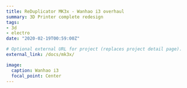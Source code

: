 ```yaml
---
title: ReDuplicator MK3x - Wanhao i3 overhaul
summary: 3D Printer complete redesign
tags:
- 3d
- electro
date: "2020-02-19T00:59:00Z"

# Optional external URL for project (replaces project detail page).
external_link: /docs/mk3x/

image:
  caption: Wanhao i3  
  focal_point: Center
---
```

